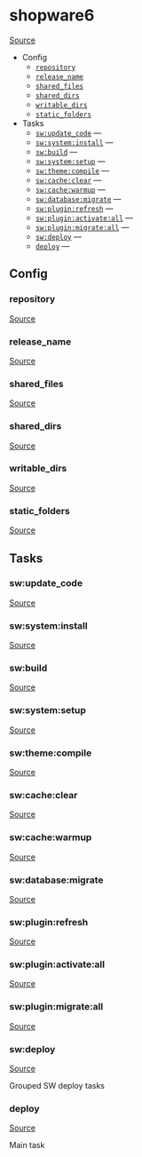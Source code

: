 <!-- DO NOT EDIT THIS FILE! -->
<!-- Instead edit recipe/shopware6.php -->
<!-- Then run bin/docgen -->

# shopware6

[Source](/recipe/shopware6.php)



* Config
  * [`repository`](#repository)
  * [`release_name`](#release_name)
  * [`shared_files`](#shared_files)
  * [`shared_dirs`](#shared_dirs)
  * [`writable_dirs`](#writable_dirs)
  * [`static_folders`](#static_folders)
* Tasks
  * [`sw:update_code`](#swupdate_code) — 
  * [`sw:system:install`](#swsysteminstall) — 
  * [`sw:build`](#swbuild) — 
  * [`sw:system:setup`](#swsystemsetup) — 
  * [`sw:theme:compile`](#swthemecompile) — 
  * [`sw:cache:clear`](#swcacheclear) — 
  * [`sw:cache:warmup`](#swcachewarmup) — 
  * [`sw:database:migrate`](#swdatabasemigrate) — 
  * [`sw:plugin:refresh`](#swpluginrefresh) — 
  * [`sw:plugin:activate:all`](#swpluginactivateall) — 
  * [`sw:plugin:migrate:all`](#swpluginmigrateall) — 
  * [`sw:deploy`](#swdeploy) — 
  * [`deploy`](#deploy) — 

## Config
### repository
[Source](/recipe/shopware6.php#L4)



### release_name
[Source](/recipe/shopware6.php#L6)



### shared_files
[Source](/recipe/shopware6.php#L10)



### shared_dirs
[Source](/recipe/shopware6.php#L13)



### writable_dirs
[Source](/recipe/shopware6.php#L22)



### static_folders
[Source](/recipe/shopware6.php#L31)




## Tasks
### sw:update_code
[Source](/recipe/shopware6.php#L33)



### sw:system:install
[Source](/recipe/shopware6.php#L36)



### sw:build
[Source](/recipe/shopware6.php#L39)



### sw:system:setup
[Source](/recipe/shopware6.php#L42)



### sw:theme:compile
[Source](/recipe/shopware6.php#L45)



### sw:cache:clear
[Source](/recipe/shopware6.php#L48)



### sw:cache:warmup
[Source](/recipe/shopware6.php#L51)



### sw:database:migrate
[Source](/recipe/shopware6.php#L55)



### sw:plugin:refresh
[Source](/recipe/shopware6.php#L58)



### sw:plugin:activate:all
[Source](/recipe/shopware6.php#L61)



### sw:plugin:migrate:all
[Source](/recipe/shopware6.php#L94)



### sw:deploy
[Source](/recipe/shopware6.php#L130)

Grouped SW deploy tasks

### deploy
[Source](/recipe/shopware6.php#L142)

Main task

